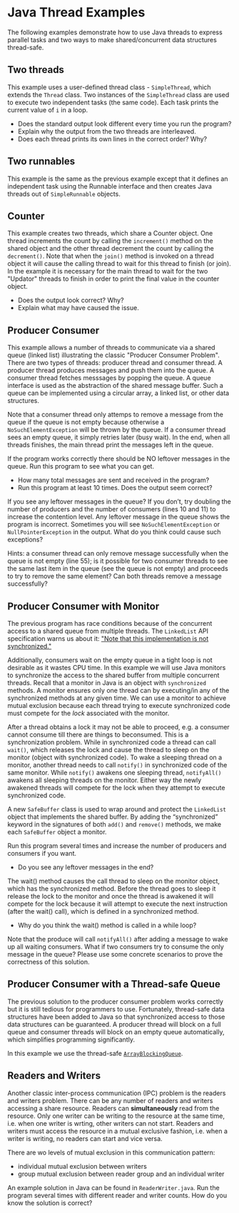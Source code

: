 # Java Thread Examples

The following examples demonstrate how to use Java threads to express parallel
tasks and two ways to make shared/concurrent data structures thread-safe.

## Two threads
This example uses a user-defined thread class - `SimpleThread`, which
extends the `Thread` class. Two instances of the `SimpleThread` class
are used to execute two independent tasks (the same code). Each task prints
the current value of `i` in a loop.

* Does the standard output look different every time you run the program?
* Explain why the output from the two threads are interleaved.
* Does each thread prints its own lines in the correct order? Why?

## Two runnables
This example is the same as the previous example except that it defines an
independent task using the Runnable interface and then creates Java threads
out of `SimpleRunnable` objects.

## Counter
This example creates two threads, which share a Counter object. One thread
increments the count by calling the `increment()` method on the shared
object and the other thread decrement the count by calling the
`decrement()`. Note that when the `join()` method is invoked on a
thread object it will cause the calling thread to wait for this thread to
finish (or join). In the example it is necessary for the main thread to wait
for the two "Updator" threads to finish in order to print the final value in
the counter object.

* Does the output look correct? Why?
* Explain what may have caused the issue.

## Producer Consumer
This example allows a number of threads to communicate via a shared queue
(linked list) illustrating the classic "Producer Consumer Problem". There are
two types of threads: producer thread and consumer thread. A producer thread
produces messages and push them into the queue. A consumer thread fetches
messsages by popping the queue. A queue interface is used as the abstraction of
the shared message buffer. Such a queue can be implemented using a circular
array, a linked list, or other data structures.

Note that a consumer thread only attemps to remove a message from the queue if
the queue is not empty because otherwise a `NoSuchElementException` will be
thrown by the queue. If a consumer thread sees an empty queue, it simply retries
later (busy wait). In the end, when all threads finishes, the main thread print
the messages left in the queue.

If the program works correctly there should be NO leftover messages in the queue.
Run this program to see what you can get.

* How many total messages are sent and received in the program?
* Run this program at least 10 times. Does the output seem correct?

If you see any leftover messages in the queue? If you don’t, try doubling the
number of producers and the number of consumers (lines 10 and 11) to increase
the contention level. Any leftover message in the queue shows the program is
incorrect. Sometimes you will see `NoSuchElementException` or
`NullPointerException` in the output. What do you think could cause
such exceptions?

Hints: a consumer thread can only remove message successfully when the queue is
not empty (line 55); is it possible for two consumer threads to see the same
last item in the queue (see the queue is not empty) and proceeds to try to
remove the same element? Can both threads remove a message successfully?

## Producer Consumer with Monitor
The previous program has race conditions because of the concurrent access to
a shared queue from multiple threads. The `LinkedList` API specification
warns us about it: ["Note that this implementation is not synchronized."](
http://docs.oracle.com/javase/7/docs/api/java/util/LinkedList.html)

Additionally, consumers wait on the empty queue in a tight loop is not
desirable as it wastes CPU time. In this example we will use Java monitors to
synchronize the access to the shared buffer from multiple concurrent threads.
Recall that a monitor in Java is an object with `synchronized` methods.
A monitor ensures only one thread can by executing/in any of the synchronized
methods at any given time. We can use a monitor to achieve mutual exclusion
because each thread trying to execute synchronized code must compete for the
*lock* associated with the monitor.

After a thread obtains a lock it may not be able to proceed, e.g. a consumer
cannot consume till there are things to beconsumed. This is a synchronization
problem. While in synchronized code a thread can call `wait()`, which
releases the lock and cause the thread to sleep on the monitor
(object with synchronized code). To wake a sleeping thread on a monitor, another
thread needs to call `notify()` in synchronized code of the same monitor.
While `notify()` awakens one sleeping thread, `notifyAll()` awakens all
sleeping threads on the monitor. Either way the newly awakened threads will
compete for the lock when they attempt to execute synchronized code.

A new `SafeBuffer` class is used to wrap around and protect the
`LinkedList` object that implements the shared buffer.
By adding the “synchronized” keyword in the signatures of both `add()`
and `remove()` methods, we make each `SafeBuffer` object a monitor.

Run this program several times and increase the number of producers and
consumers if you want.

* Do you see any leftover messages in the end?

The wait() method causes the call thread to sleep on the monitor object, which
has the synchronized method. Before the thread goes to sleep it release the
lock to the monitor and once the thread is awakened it will compete for the
lock because it will attempt to execute the next instruction
(after the wait() call), which is defined in a synchronized method.

* Why do you think the wait() method is called in a while loop?

Note that the produce will call `notifyAll()` after adding a message to
wake up all waiting consumers. What if two consumers try to consume the only
message in the queue? Please use some concrete scenarios to prove the
correctness of this solution.

## Producer Consumer with a Thread-safe Queue
The previous solution to the producer consumer problem works correctly but it
is still tedious for programmers to use. Fortunately, thread-safe data
structures have been added to Java so that synchronized access to those
data structures can be guaranteed. A producer thread will block on a full queue
and consumer threads will block on an empty queue automatically, which
simplifies programming significantly.

In this example we use the thread-safe [`ArrayBlockingQueue`](
http://tutorials.jenkov.com/java-util-concurrent/blockingqueue.html).

## Readers and Writers
Another classic inter-process communication (IPC) problem is the readers
and writers problem. There can be any number of readers and writers
accessing a share resource. Readers can __simultaneously__ read from the resource.
Only one writer can be writing to the resource at the same time, i.e. when one
writer is wrting, other writers can not start. Readers and writers must access
the resource in a mutual exclusive fashion, i.e. when a writer is writing, no
readers can start and vice versa.

There are wo levels of mutual exclusion in this communication pattern:
* individual mutual exclusion between writers
* group mutual exclusion between reader group and an individual writer

An example solution in Java can be found in `ReaderWriter.java`. Run the program
several times with different reader and writer counts. How do you know the
solution is correct?
